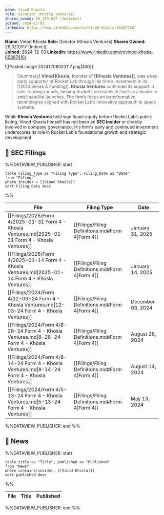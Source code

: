 ```yaml
---
name: Vinod Khosla
role: Director (Khosla Ventures)
shares_owned: 26,323,617 (Indirect)
joined: 2024-12-03
linkedin: https://www.linkedin.com/in/vinod-khosla-65387416/
---
```


**Name:** Vinod Khosla
**Role:** Director (Khosla Ventures)
**Shares Owned:** 26,323,617 (Indirect)  
**Joined:** 2024-12-03
**Linkedin**: https://www.linkedin.com/in/vinod-khosla-65387416/

![[Pasted image 20241208020117.png|300]]

>[!summary]
**Vinod Khosla**, founder of **[[Khosla Ventures]]**, was a key early supporter of Rocket Lab through his firm’s investment in its [[2013 Series A Funding]]. **Khosla Ventures** continued its support in later funding rounds, helping Rocket Lab establish itself as a leader in small satellite launches. The firm’s focus on transformative technologies aligned with Rocket Lab’s innovative approach to space systems.
>
While **Khosla Ventures** held significant equity before Rocket Lab’s public listing, Vinod Khosla himself has not been an **SEC insider** or directly involved in company governance. His firm's early and continued investment underscores its role in Rocket Lab's foundational growth and strategic development.

## 💼 SEC Filings
%%DATAVIEW_PUBLISHER: start
```
table Filing_Type as "Filing Type", Filing_Date as "Date"
from "Filings"
where Insider = [[Vinod Khosla]]
sort Filing_Date desc

```
%%

| File                                                                                                | Filing Type                                      | Date              |
| --------------------------------------------------------------------------------------------------- | ------------------------------------------------ | ----------------- |
| [[Filings/2025/Form 4/2025-01-31 Form 4 - Khosla Ventures.md\|2025-01-31 Form 4 - Khosla Ventures]] | [[Filings/Filing Definitions.md#Form 4\|Form 4]] | January 31, 2025  |
| [[Filings/2025/Form 4/2025-01-14 Form 4 - Khosla Ventures.md\|2025-01-14 Form 4 - Khosla Ventures]] | [[Filings/Filing Definitions.md#Form 4\|Form 4]] | January 14, 2025  |
| [[Filings/2024/Form 4/12-03-24 Form 4 - Khosla Ventures.md\|12-03-24 Form 4 - Khosla Ventures]]     | [[Filings/Filing Definitions.md#Form 4\|Form 4]] | December 03, 2024 |
| [[Filings/2024/Form 4/8-28-24 Form 4 - Khosla Ventures.md\|8-28-24 Form 4 - Khosla Ventures]]       | [[Filings/Filing Definitions.md#Form 4\|Form 4]] | August 28, 2024   |
| [[Filings/2024/Form 4/8-14-24 Form 4 - Khosla Ventures.md\|8-14-24 Form 4 - Khosla Ventures]]       | [[Filings/Filing Definitions.md#Form 4\|Form 4]] | August 14, 2024   |
| [[Filings/2024/Form 4/5-13-24 Form 4 - Khosla Ventures.md\|5-13-24 Form 4 - Khosla Ventures]]       | [[Filings/Filing Definitions.md#Form 4\|Form 4]] | May 13, 2024      |

%%DATAVIEW_PUBLISHER: end %%

## 📰 News
%%DATAVIEW_PUBLISHER: start
```
table title as "Title", published as "Published"
from "News"
where contains(insider, [[Vinod Khosla]])
sort published desc
```
%%

| File | Title | Published |
| ---- | ----- | --------- |

%%DATAVIEW_PUBLISHER: end %%

